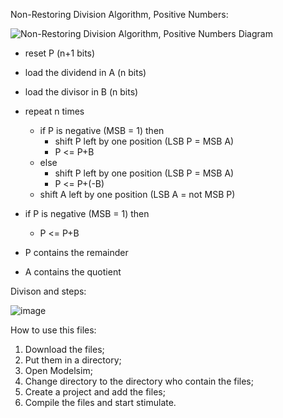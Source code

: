 Non-Restoring Division Algorithm, Positive Numbers:

![Non-Restoring Division Algorithm, Positive Numbers Diagram](https://github.com/ElTheScreeps/Algorithm_for_division_without_restoration_positive_numbers/assets/115155585/e501a9e7-83e3-4ae5-834d-afaf2892a4ea)

- reset P (n+1 bits)
- load the dividend in A (n bits)
- load the divisor in B (n bits)
- repeat n times
  - if P is negative (MSB = 1) then
    - shift P left by one position (LSB P = MSB A)
    - P <= P+B
  - else
    - shift P left by one position (LSB P = MSB A)
    - P <= P+(-B)
  - shift A left by one position (LSB A = not MSB P)
- if P is negative (MSB = 1) then
  - P <= P+B
- P contains the remainder

- A contains the quotient

Divison and steps:

![image](https://user-images.githubusercontent.com/115155585/197961471-b052bc27-19cc-4384-bdef-46cd3b335cd2.png)


How to use this files:
1. Download the files;
2. Put them in a directory;
3. Open Modelsim;
4. Change directory to the directory who contain the files;
5. Create a project and add the files;
6. Compile the files and start stimulate.
